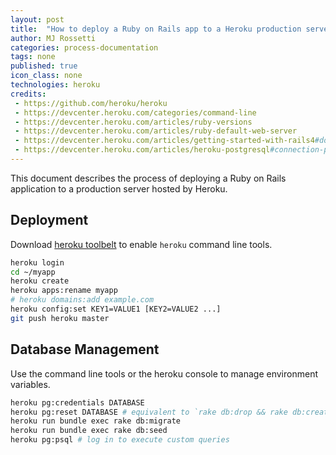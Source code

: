 ```yaml
---
layout: post
title:  "How to deploy a Ruby on Rails app to a Heroku production server"
author: MJ Rossetti
categories: process-documentation
tags: none
published: true
icon_class: none
technologies: heroku
credits:
 - https://github.com/heroku/heroku
 - https://devcenter.heroku.com/categories/command-line
 - https://devcenter.heroku.com/articles/ruby-versions
 - https://devcenter.heroku.com/articles/ruby-default-web-server
 - https://devcenter.heroku.com/articles/getting-started-with-rails4#done
 - https://devcenter.heroku.com/articles/heroku-postgresql#connection-permissions
---
```


This document describes the process of deploying a Ruby on Rails application to a production server hosted by Heroku.

## Deployment

Download [heroku toolbelt](https://toolbelt.heroku.com/) to enable `heroku` command line tools.

```` sh
heroku login
cd ~/myapp
heroku create
heroku apps:rename myapp
# heroku domains:add example.com
heroku config:set KEY1=VALUE1 [KEY2=VALUE2 ...]
git push heroku master
````

## Database Management

Use the command line tools or the heroku console to manage environment variables.

```` sh
heroku pg:credentials DATABASE
heroku pg:reset DATABASE # equivalent to `rake db:drop && rake db:create`
heroku run bundle exec rake db:migrate
heroku run bundle exec rake db:seed
heroku pg:psql # log in to execute custom queries
````
